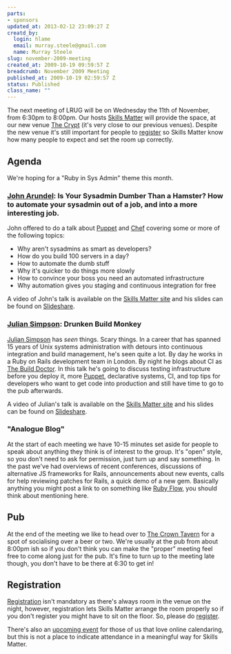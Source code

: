 ```yaml
--- 
parts: 
- sponsors
updated_at: 2013-02-12 23:09:27 Z
creatd_by: 
  login: hlame
  email: murray.steele@gmail.com
  name: Murray Steele
slug: november-2009-meeting
created_at: 2009-10-19 09:59:57 Z
breadcrumb: November 2009 Meeting
published_at: 2009-10-19 02:59:57 Z
status: Published
class_name: ""
---
```


The next meeting of LRUG will be on Wednesday the 11th of November, from 6:30pm to 8:00pm.  Our hosts [Skills Matter](http://skillsmatter.com/) will provide the space, at our new venue [The Crypt](http://skillsmatter.com/location-details/home/166/26) (it's very close to our previous venues).  Despite the new venue it's still important for people to <a href="#nov09registration">register</a> so Skills Matter know how many people to expect and set the room up correctly.

Agenda
------

We're hoping for a "Ruby in Sys Admin" theme this month.

### [John Arundel](http://bitfieldconsulting.com/): Is Your Sysadmin Dumber Than a Hamster? How to automate your sysadmin out of a job, and into a more interesting job.

John offered to do a talk about [Puppet](http://reductivelabs.com/products/puppet) and [Chef](http://wiki.opscode.com/display/chef/) covering some or more of the following topics:
* Why aren't sysadmins as smart as developers?
* How do you build 100 servers in a day?
* How to automate the dumb stuff
* Why it's quicker to do things more slowly
* How to convince your boss you need an automated infrastructure
* Why automation gives you staging and continuous integration for free

A video of John's talk is available on the [Skills Matter site](http://skillsmatter.com/podcast/ajax-ria/is-your-sysadmin-dumber-than-a-hamster-how-to-automate-your-sysadmin-out-of-a-job-and-into-a-more-interesting-job) and his slides can be found on [Slideshare](http://www.slideshare.net/bitfield/agile-sysadmin-and-the-art-of-infrastructure-automation-2493286).

### [Julian Simpson](http://www.juliansimpson.org/): Drunken Build Monkey

[Julian Simpson](http://www.juliansimpson.org/) has *seen* things.  Scary things.  In a career that has spanned 15 years of Unix systems administration with detours into continuous integration and build management, he's seen quite a lot.  By day he works in a Ruby on Rails development team in London.  By night he blogs about CI as [The Build Doctor](http://www.build-doctor.com/).  In this talk he's going to discuss testing infrastructure before you deploy it, more [Puppet](http://reductivelabs.com/products/puppet), declarative systems, CI, and top tips for developers who want to get code into production and still have time to go to the pub afterwards.

A video of Julian's talk is available on the [Skills Matter site](http://skillsmatter.com/podcast/ajax-ria/drunken-build-monkey) and his slides can be found on [Slideshare](http://www.slideshare.net/simpsonjulian/lrug).

### "Analogue Blog"

At the start of each meeting we have 10-15 minutes set aside for people to speak about anything they think is of interest to the group.  It's "open" style, so you don't need to ask for permission, just turn up and say something.  In the past we've had overviews of recent conferences, discussions of alternative JS frameworks for Rails, announcements about new events, calls for help reviewing patches for Rails, a quick demo of a new gem.  Basically anything you might post a link to on something like [Ruby Flow](http://rubyflow.com), you should think about mentioning here.

Pub
---

At the end of the meeting we like to head over to [The Crown Tavern](http://fancyapint.com/pubs/pub199.html) for a spot of socialising over a beer or two.  We're usually at the pub from about 8:00pm ish so if you don't think you can make the "proper" meeting feel free to come along just for the pub.  It's fine to turn up to the meeting late though, you don't have to be there at 6:30 to get in!

<a name="nov09registration"></a>
Registration
------------

[Registration](http://skillsmatter.com/event/ajax-ria/lrug-nov) isn't mandatory as there's always room in the venue on the night, however, registration lets Skills Matter arrange the room properly so if you don't register you might have to sit on the floor.  So, please do [register](http://skillsmatter.com/event/ajax-ria/lrug-nov).

There's also an [upcoming event](http://upcoming.yahoo.com/event/4749703/) for those of us that love online calendaring, but this is not a place to indicate attendance in a meaningful way for Skills Matter.

